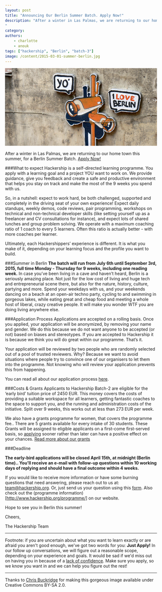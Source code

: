 ```yaml
---
layout: post
title: "Announcing Our Berlin Summer Batch. Apply Now!"
description: "After a winter in Las Palmas, we are returning to our home town this summer, for a Berlin Summer Batch. [Apply Now!](http:www.hackership.org/apply/)
"
category:
authors:
    - charlotte
    - anouk
tags: ["hackership", "Berlin", "batch-3"]
image: /content/2015-03-01-summer-berlin.jpg
---
```


![Announcing Hackership Berlin Summer Batch](/content/2015-03-01-summer-berlin.jpg)

After a winter in Las Palmas, we are returning to our home town this summer, for a Berlin Summer Batch. [Apply Now!](http:www.hackership.org/apply/)

###What to expect
Hackership is a self-directed learning programme. You apply with a learning goal and a project YOU want to work on. We provide guidance, give you feedback and create a safe and productive environment that helps you stay on track and make the most of the 9 weeks you spend with us.

So, in a nutshell: expect to work hard, be both challenged, supported and completely in the driving seat of your own experience! Expect daily standups, weekly demos, code reviews, pair programming, workshops on technical and non-technical developer skills (like setting yourself up as a freelancer and CV consultations for instance), and expect lots of shared lunches and group problem solving. We operate with a maximum coaching ratio of 1 coach to every 5 learners. Often this ratio is actually better - with more coaches per learner.

Ultimately, each Hackershippers’ experience is different. It is what you make of it, depending on your learning focus and the profile you want to build.

###Summer in Berlin
**The batch will run from July 6th until September 3rd, 2015, full time Monday - Thursday for 9 weeks, including one reading week.** In case you’ve been living in a cave and haven’t heard, Berlin is a seriously amazing place. Not just for the low cost of living and huge tech and entrepreneurial scene there, but also for the nature, history, culture, partying and more. Spend your weekdays with us, and your weekends dancing on a beach at an open-air techno party, cycling to and swimming in gorgeous lakes, while eating great and cheap food and meeting a whole host of liberal, crazy creative people. It will make you wonder WTF you are doing living anywhere else.

###Application Process
Applications are accepted on a rolling basis. Once you applied, your application will be anonymized, by removing your name and gender. We do this because we do not want anyone to be accepted (or not) based on biases and stereotypes. If you are accepted to Hackership it is because we think you will do great within our programme. That’s it.

Your application will be reviewed by two people who are randomly selected out of a pool of trusted reviewers. Why? Because we want to avoid situations where people try to convince one of our organisers to let them into the programme. Not knowing who will review your application prevents this from happening.

You can read all about our application process [here](http://www.hackership.org/apply/#process-regular).

###Costs & Grants
Applicants to Hackership Batch-2 are eligible for the ‘early bird’ tuition price of 2450 EUR. This money covers the costs of providing a suitable workspace for all learners, getting fantastic coaches to the space to support you, and the running and administration costs of the initiative. Split over 9 weeks, this works out at less than 273 EUR per week.

We also have a grants programme for women, that covers the programme fee.. There are 5 grants available for every intake of 30 students. These Grants will be assigned to eligible applicants on a first-come first-served basis, so [applying](www.hackership.org/apply/) sooner rather than later can have a positive effect on your chances. [Read more about our grants](http://www.hackership.org/apply/#grants)

###Deadline

**The early-bird applications will be closed April 15th, at midnight (Berlin time).. You'll receive an e-mail with follow-up questions within 10 working days of replying and should have a final outcome within 4 weeks.**

If you would like to receive more information or have some burning questions that need answering, please reach out to us at: team@hackership.org. Or, just send us your question using this [form](https://docs.google.com/forms/d/1Y4jGzg8JcgvejEO87JkdwmtIRWWnfOEnBP1AelmujNk/viewform). Also check out the (programme information)[http://www.hackership.org/programme/] on our website.

Hope to see you in Berlin this summer!

Cheers,

The Hackership Team

---
Footnote: if you are uncertain about what you want to learn exactly or are afraid you aren't good enough, we've got two words for you: **Just Apply!** In our follow up conversations, we will figure out a reasonable scope, depending on your experience and goals. It would be sad if we'd miss out on having you in because of a [lack of confidence](http://www.theatlantic.com/features/archive/2014/04/the-confidence-gap/359815/). Make sure you apply, so we know you want in and we can help you figure out the rest!

---


Thanks to [Chris Buckridge](https://www.flickr.com/photos/chrisbuckridge/2729889190) for making this gorgeous image available under Creative Commons BY-SA 2.0.